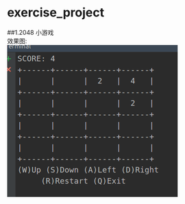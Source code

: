 # exercise_project
##1.2048 小游戏  
效果图:  
![Image text](https://github.com/chencoolboy/exercise_project/blob/master/result_pic/2048.png)
        
      
